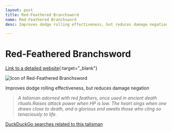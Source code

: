 ```yaml
---
layout: post
title: Red-Feathered Branchsword
name: Red-Feathered Branchsword
desc: Improves dodge rolling effectiveness, but reduces damage negation

---
```

# Red-Feathered Branchsword
[Link to a detailed website](https://eldenring.wiki.fextralife.com/Red-Feathered+Branchsword){:target="_blank"}

![Icon of Red-Feathered Branchsword](https://eldenring.wiki.fextralife.com/file/Elden-Ring/red-feathered_branchsword_talisman_elden_ring_wiki_guide_200px.png)

Improves dodge rolling effectiveness, but reduces damage negation

>*A talisman adorned with red feathers, once used in ancient death rituals.Raises attack power when HP is low. The heart sings when one draws close to death, and a glorious end awaits those who cling so tenaciously to life.*

[DuckDuckGo searches related to this talisman]({{site.baseurl}}/searches/Red-FeatheredBranchsword)


